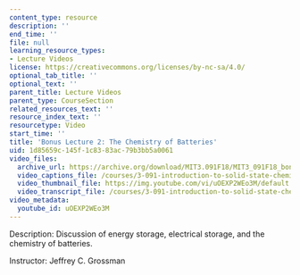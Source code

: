 ```yaml
---
content_type: resource
description: ''
end_time: ''
file: null
learning_resource_types:
- Lecture Videos
license: https://creativecommons.org/licenses/by-nc-sa/4.0/
optional_tab_title: ''
optional_text: ''
parent_title: Lecture Videos
parent_type: CourseSection
related_resources_text: ''
resource_index_text: ''
resourcetype: Video
start_time: ''
title: 'Bonus Lecture 2: The Chemistry of Batteries'
uid: 1d85659c-145f-1c83-83ac-79b3bb5a0061
video_files:
  archive_url: https://archive.org/download/MIT3.091F18/MIT3_091F18_bonus_lec02_300k.mp4
  video_captions_file: /courses/3-091-introduction-to-solid-state-chemistry-fall-2018/uOEXP2WEo3M_captions.webvtt
  video_thumbnail_file: https://img.youtube.com/vi/uOEXP2WEo3M/default.jpg
  video_transcript_file: /courses/3-091-introduction-to-solid-state-chemistry-fall-2018/uOEXP2WEo3M_transcript.pdf
video_metadata:
  youtube_id: uOEXP2WEo3M
---
```


Description: Discussion of energy storage, electrical storage, and the chemistry of batteries.

Instructor: Jeffrey C. Grossman

